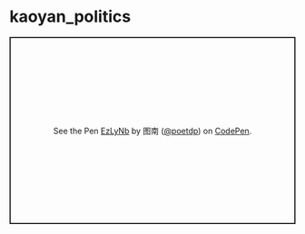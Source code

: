 # kaoyan_politics

<p class="codepen" data-height="330" data-theme-id="0" data-default-tab="result" data-user="poetdp" data-slug-hash="EzLyNb" style="height: 330px; box-sizing: border-box; display: flex; align-items: center; justify-content: center; border: 2px solid; margin: 1em 0; padding: 1em;" data-pen-title="EzLyNb">
  <span>See the Pen <a href="https://codepen.io/poetdp/pen/EzLyNb/">
  EzLyNb</a> by 图南 (<a href="https://codepen.io/poetdp">@poetdp</a>)
  on <a href="https://codepen.io">CodePen</a>.</span>
</p>
<script async src="https://static.codepen.io/assets/embed/ei.js"></script>

